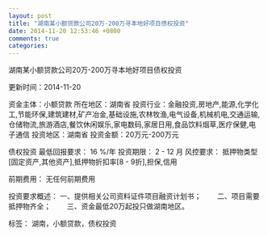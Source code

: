 ```yaml
---
layout: post
title: "湖南某小额贷款公司20万-200万寻本地好项目债权投资"
date: 2014-11-20 12:53:46 +0800
comments: true
categories: 
---
```

湖南某小额贷款公司20万-200万寻本地好项目债权投资



更新时间：2014-11-20

资金主体：小额贷款
所在地区：湖南省
投资行业：金融投资,房地产,能源,化学化工,节能环保,建筑建材,矿产冶金,基础设施,农林牧渔,电气设备,机械机电,交通运输,仓储物流,旅游酒店,餐饮休闲娱乐,家电数码,家居日用,食品饮料烟草,医疗保健,电子通信
投资地区：湖南省
投资金额：20万元-200万元

债权投资
最低回报要求：
                            16 %/年
                                                                                投资期限：
                            2 - 12 月
                                                                                                                                        风控要求：
                            抵押物类型[固定资产,其他资产],抵押物折扣率[8 - 9折],担保,信用

前期费用：
无任何前期费用

投资要求概述：
一、提供相关公司资料证件项目融资计划书；
　　二、项目需要抵押物齐全；
　　三、资金最低20万起投只做湖南地区。

标签：
湖南，小额贷款，债权投资

